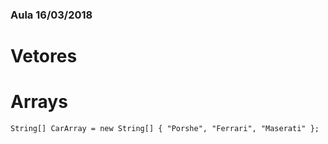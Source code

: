 ### Aula 16/03/2018

# Vetores 

Arrays
======

	String[] CarArray = new String[] { "Porshe", "Ferrari", "Maserati" };
